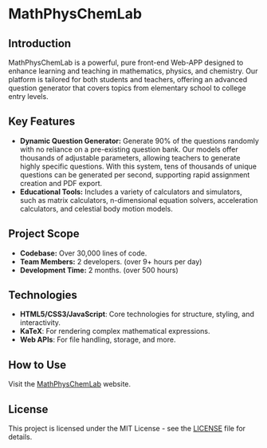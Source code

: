 # MathPhysChemLab

## Introduction

MathPhysChemLab is a powerful, pure front-end Web-APP designed to enhance learning and teaching in mathematics, physics, and chemistry. Our platform is tailored for both students and teachers, offering an advanced question generator that covers topics from elementary school to college entry levels.

## Key Features

- **Dynamic Question Generator:** Generate 90% of the questions randomly with no reliance on a pre-existing question bank. Our models offer thousands of adjustable parameters, allowing teachers to generate highly specific questions. With this system, tens of thousands of unique questions can be generated per second, supporting rapid assignment creation and PDF export.
- **Educational Tools:** Includes a variety of calculators and simulators, such as matrix calculators, n-dimensional equation solvers, acceleration calculators, and celestial body motion models.

## Project Scope

- **Codebase:** Over 30,000 lines of code.
- **Team Members:** 2 developers. (over 9+ hours per day)
- **Development Time:** 2 months. (over 500 hours)

## Technologies

- **HTML5/CSS3/JavaScript**: Core technologies for structure, styling, and interactivity.
- **KaTeX**: For rendering complex mathematical expressions.
- **Web APIs**: For file handling, storage, and more.

## How to Use

Visit the [MathPhysChemLab](https://mathscichem.github.io) website.

## License

This project is licensed under the MIT License - see the [LICENSE](LICENSE) file for details.
